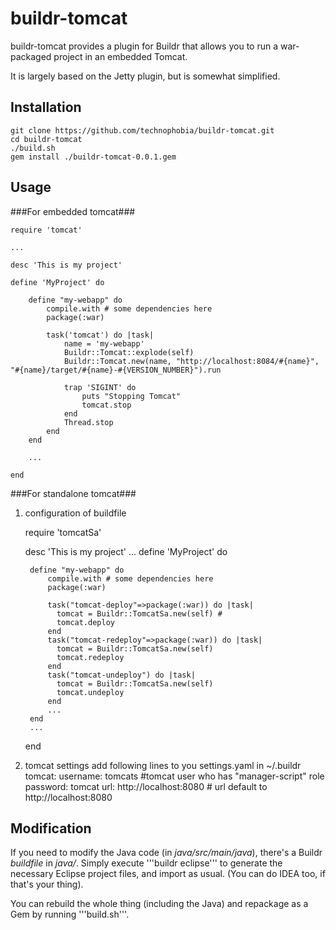 buildr-tomcat
=============

buildr-tomcat provides a plugin for Buildr that allows you to run a war-packaged project in an embedded Tomcat.

It is largely based on the Jetty plugin, but is somewhat simplified.

Installation
------------

	git clone https://github.com/technophobia/buildr-tomcat.git
	cd buildr-tomcat
	./build.sh
	gem install ./buildr-tomcat-0.0.1.gem

Usage
-----
###For embedded tomcat###

	require 'tomcat'
	
	...

	desc 'This is my project'

	define 'MyProject' do

		define "my-webapp" do
			compile.with # some dependencies here
			package(:war)

			task('tomcat') do |task|
				name = 'my-webapp'
				Buildr::Tomcat::explode(self)
				Buildr::Tomcat.new(name, "http://localhost:8084/#{name}", "#{name}/target/#{name}-#{VERSION_NUMBER}").run

				trap 'SIGINT' do
					puts "Stopping Tomcat"
					tomcat.stop
				end
				Thread.stop
			end
		end

		...

	end

###For standalone tomcat###
1. configuration of buildfile

	require 'tomcatSa'
	
	desc 'This is my project'
	...
	define 'MyProject' do

		define "my-webapp" do
			compile.with # some dependencies here
			package(:war)

			task("tomcat-deploy"=>package(:war)) do |task|
			  tomcat = Buildr::TomcatSa.new(self) #
			  tomcat.deploy
			end
			task("tomcat-redeploy"=>package(:war)) do |task|
			  tomcat = Buildr::TomcatSa.new(self)
			  tomcat.redeploy
			end
			task("tomcat-undeploy") do |task|
			  tomcat = Buildr::TomcatSa.new(self)
			  tomcat.undeploy
			end
			...
		end 
		...
	end
2. tomcat settings
add following lines to you settings.yaml in ~/.buildr
	tomcat:
	  username: tomcats #tomcat user who has "manager-script" role
	  password: tomcat
	  url: http://localhost:8080  # url default to http://localhost:8080

Modification
------------
If you need to modify the Java code (in *java/src/main/java*), there's a Buildr *buildfile* in *java/*.
Simply execute '''buildr eclipse''' to generate the necessary Eclipse project files, and import as usual.
(You can do IDEA too, if that's your thing).

You can rebuild the whole thing (including the Java) and repackage as a Gem by running '''build.sh'''.
